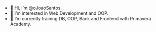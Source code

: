 - 👋 Hi, I’m @oJoaoSantos.
- 👀 I’m interested in Web Development and OOP.
- 🌱 I’m currently training DB, OOP, Back and Frontend with Primavera Academy.


<!---
oJoaoSantos/oJoaoSantos is a ✨ special ✨ repository because its `README.md` (this file) appears on your GitHub profile.
You can click the Preview link to take a look at your changes.
--->
